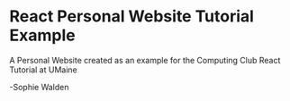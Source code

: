 # React Personal Website Tutorial Example
A Personal Website created as an example for the Computing Club React Tutorial at UMaine

-Sophie Walden
